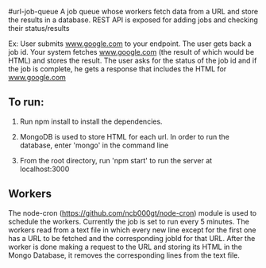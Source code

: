 #url-job-queue
A job queue whose workers fetch data from a URL and store the results in a database.
REST API is exposed for adding jobs and checking their status/results

Ex: User submits www.google.com to your endpoint.  The user gets back a job id. Your system fetches www.google.com (the result of which would be HTML) and stores the result.  The user asks for the status of the job id and if the job is complete, he gets a response that includes the HTML for www.google.com

## To run:
1. Run npm install to install the dependencies.

2. MongoDB is used to store HTML for each url. In order to run the database, enter 'mongo' in the command line

3. From the root directory, run 'npm start' to run the server at localhost:3000

## Workers
The node-cron (https://github.com/ncb000gt/node-cron) module is used to schedule the workers. Currently the job is set to run every 5 minutes. The workers read from a text file in which every new line except for the first one has a URL to be fetched and the corresponding jobId for that URL. After the worker is done making a request to the URL and storing its HTML in the Mongo Database, it removes the corresponding lines from the text file.

